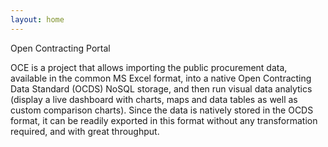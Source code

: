 ```yaml
---
layout: home
---
```


Open Contracting Portal



OCE is a project that allows importing the public procurement data, available in the common MS Excel format,
into a native Open Contracting Data Standard (OCDS) NoSQL storage, and then run visual data analytics
(display a live dashboard with charts, maps and data tables as well as custom comparison charts).
Since the data is natively stored in the OCDS format, it can be readily exported in this format without any transformation required, and with great throughput.
